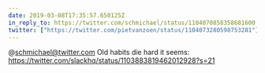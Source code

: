```yaml
---
date: 2019-03-08T17:35:57.650125Z
in_reply_to: https://twitter.com/schmichael/status/1104070858358681600
twitter: ["https://twitter.com/pietvanzoen/status/1104073280598753281"]
---
```

@schmichael@twitter.com Old habits die hard it seems: https://twitter.com/slackhq/status/1103883819462012928?s=21
